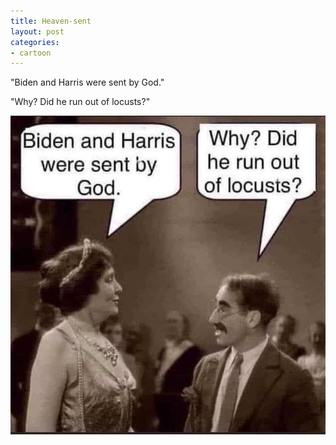 ```yaml
---
title: Heaven-sent
layout: post
categories:
- cartoon
---
```


"Biden and Harris were sent by God."

"Why? Did he run out of locusts?"

![Heaven-sent](/assets/img/2020/10/locusts.jpg "Heaven-sent")
